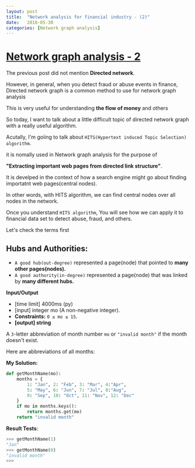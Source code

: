 ```yaml
---
layout: post
title:  "Network analysis for financial industry - (2)"
date:   2018-05-30
categories: [Network graph analysis]
---
```


# [Network graph analysis - 2](https://en.wikipedia.org/wiki/Social_network_analysis)

The previous post did not mention **Directed network**. 

However, in general, when you detect fraud or abuse events in finance, Directed network graph is a common method to use for network graph analysis 

This is very useful for understanding **the flow of money** and others

So today, I want to talk about a little difficult topic of directed network graph with a really useful algorithm.

Acutally, I'm goiing to talk about `HITS(Hypertext induced Topic Selection) algorithm`. 

it is nomally used in Network graph analysis for the purpose of 

**"Extracting important web pages from directed link structure"**. 

It is develped in the context of how a search engine might go about finding importatnt web pages(central nodes).

In other words, with HITS algorithm, we can find central nodes over all nodes in the network. 

Once you understand `HITS algorithm`, You will see how we can apply it to financial data set to detect abuse, fraud, and others. 

Let's check the terms first 

## Hubs and Authorities:

*  `A good hub(out-degree)` represented a page(node) that pointed to **many other pages(nodes).**
*  `A good authority(in-degree)` represented a page(node) that was linked by **many different hubs.**

**Input/Output**

* [time limit] 4000ms (py)
* [input] integer mo (A non-negative integer).
* **Constraints:** `0 ≤ mo ≤ 15`.
* **[output] string**

A `3`-letter abbreviation of month number `mo` or `"invalid month"` if the month doesn't exist.

Here are abbreviations of all months:

**My Solution:**

```python
def getMonthName(mo):
    months = {
        1: "Jan", 2: "Feb", 3: "Mar", 4:"Apr", 
        5: "May", 6: "Jun", 7: "Jul", 8:"Aug", 
        9: "Sep", 10: "Oct", 11: "Nov", 12: "Dec"
    }
    if mo in months.keys():
        return months.get(mo)
    return "invalid month"
```

**Result Tests**:

```python
>>> getMonthName(1)
"Jan"
>>> getMonthName(0)
"invalid month"
>>>
```
